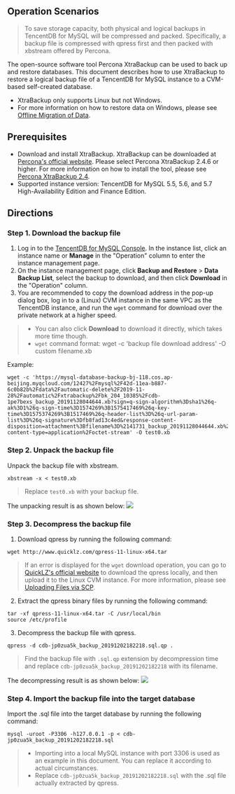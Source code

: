## Operation Scenarios
>To save storage capacity, both physical and logical backups in TencentDB for MySQL will be compressed and packed. Specifically, a backup file is compressed with qpress first and then packed with xbstream offered by Percona.
>
The open-source software tool Percona XtraBackup can be used to back up and restore databases. This document describes how to use XtraBackup to restore a logical backup file of a TencentDB for MySQL instance to a CVM-based self-created database.
- XtraBackup only supports Linux but not Windows.
- For more information on how to restore data on Windows, please see [Offline Migration of Data](https://intl.cloud.tencent.com/document/product/236/8464).

## Prerequisites
- Download and install XtraBackup.
  XtraBackup can be downloaded at [Percona's official website](https://www.percona.com/downloads/Percona-XtraBackup-2.4/LATEST/). Please select Percona XtraBackup 2.4.6 or higher. For more information on how to install the tool, please see [Percona XtraBackup 2.4](https://www.percona.com/doc/percona-xtrabackup/2.4/installation.html?spm=a2c4g.11186623.2.14.4d8653a6QmHkgI).
- Supported instance version: TencentDB for MySQL 5.5, 5.6, and 5.7 High-Availability Edition and Finance Edition.

## Directions
### Step 1. Download the backup file
1. Log in to the [TencentDB for MySQL Console](https://console.cloud.tencent.com/cdb). In the instance list, click an instance name or **Manage** in the "Operation" column to enter the instance management page.
2. On the instance management page, click **Backup and Restore** > **Data Backup List**, select the backup to download, and then click **Download** in the "Operation" column.
3. You are recommended to copy the download address in the pop-up dialog box, log in to a (Linux) CVM instance in the same VPC as the TencentDB instance, and run the `wget` command for download over the private network at a higher speed.
>
>- You can also click **Download** to download it directly, which takes more time though.
>- `wget` command format: wget -c 'backup file download address' -O custom filename.xb
>
Example:
```
wget -c 'https://mysql-database-backup-bj-118.cos.ap-beijing.myqcloud.com/12427%2Fmysql%2F42d-11ea-b887-6c0b82b%2Fdata%2Fautomatic-delete%2F2019-11-28%2Fautomatic%2Fxtrabackup%2Fbk_204_10385%2Fcdb-1pe7bexs_backup_20191128044644.xb?sign=q-sign-algorithm%3Dsha1%26q-ak%3D1%26q-sign-time%3D1574269%3B1575417469%26q-key-time%3D1575374269%3B1517469%26q-header-list%3D%26q-url-param-list%3D%26q-signature%3Dfb8fad13c4ed&response-content-disposition=attachment%3Bfilename%3D%2141731_backup_20191128044644.xb%22&response-content-type=application%2Foctet-stream' -O test0.xb
```

### Step 2. Unpack the backup file
Unpack the backup file with xbstream.
```
xbstream -x < test0.xb
```
>Replace `test0.xb` with your backup file.
>
The unpacking result is as shown below:
![](https://main.qcloudimg.com/raw/61b53f4f54ffd2fbe7c0d1b3423255b0.png)

### Step 3. Decompress the backup file
1. Download qpress by running the following command:
```
wget http://www.quicklz.com/qpress-11-linux-x64.tar
```
>If an error is displayed for the `wget` download operation, you can go to [QuickLZ's official website](http://www.quicklz.com/) to download the qpress locally, and then upload it to the Linux CVM instance. For more information, please see [Uploading Files via SCP](https://intl.cloud.tencent.com/document/product/213/2133).
2. Extract the qpress binary files by running the following command:
```
tar -xf qpress-11-linux-x64.tar -C /usr/local/bin
source /etc/profile
```
3. Decompress the backup file with qpress.
```
qpress -d cdb-jp0zua5k_backup_20191202182218.sql.qp .
```
>Find the backup file with `.sql.qp` extension by decompression time and replace `cdb-jp0zua5k_backup_20191202182218` with its filename.
>
The decompressing result is as shown below:
![](https://main.qcloudimg.com/raw/355557bc949fd86af8346d8a44dc4551.png)

### Step 4. Import the backup file into the target database
Import the .sql file into the target database by running the following command:
```
mysql -uroot -P3306 -h127.0.0.1 -p < cdb-jp0zua5k_backup_20191202182218.sql
```
>
>- Importing into a local MySQL instance with port 3306 is used as an example in this document. You can replace it according to actual circumstances.
>- Replace `cdb-jp0zua5k_backup_20191202182218.sql` with the .sql file actually extracted by qpress.
